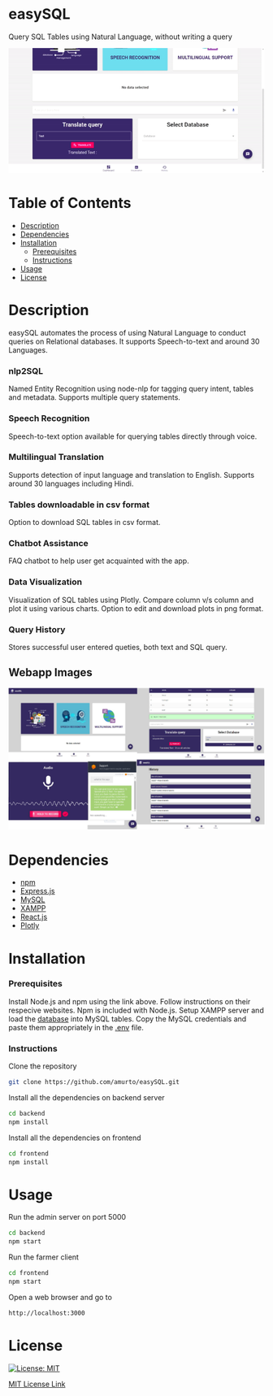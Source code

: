 # easySQL
Query SQL Tables using Natural Language, without writing a query

![easySQL Demo](templates/demo.gif)

# Table of Contents

* [Description](https://github.com/amurto/easySQL#description)
* [Dependencies](https://github.com/amurto/easySQL#dependencies)
* [Installation](https://github.com/amurto/easySQL#installation)
  * [Prerequisites](https://github.com/amurto/easySQL#prerequisites)
  * [Instructions](https://github.com/amurto/easySQL#instructions)
* [Usage](https://github.com/amurto/easySQL#usage)
* [License](https://github.com/amurto/easySQL#license)

# Description

easySQL automates the process of using Natural Language to conduct queries on Relational databases. It supports Speech-to-text and around 30 Languages.
  
### nlp2SQL
Named Entity Recognition using node-nlp for tagging query intent, tables and metadata.
Supports multiple query statements.

### Speech Recognition
Speech-to-text option available for querying tables directly through voice.

### Multilingual Translation
Supports detection of input language and translation to English.
Supports around 30 languages including Hindi.

### Tables downloadable in csv format
Option to download SQL tables in csv format.

### Chatbot Assistance
FAQ chatbot to help user get acquainted with the app.

### Data Visualization
Visualization of SQL tables using Plotly.
Compare column v/s column and plot it using various charts.
Option to edit and download plots in png format.

### Query History
Stores successful user entered queties, both text and SQL query.
 
## Webapp Images
![Image of Website](templates/demo.jpg)

# Dependencies

* [npm](https://www.npmjs.com/)
* [Express.js](https://expressjs.com/)
* [MySQL](https://www.mysql.com/)
* [XAMPP](https://www.apachefriends.org/index.html)
* [React.js](https://reactjs.org/)
* [Plotly](https://plotly.com/javascript/)

# Installation

### Prerequisites

Install Node.js and npm using the link above. Follow instructions on their respecive websites. Npm is included with Node.js. Setup XAMPP server and load the [database](https://github.com/amurto/easySQL/blob/master/backend/database/nodemysql.sql) into MySQL tables. Copy the MySQL credentials and paste them appropriately in the [.env](https://github.com/amurto/easySQL/blob/master/backend/.env) file.

### Instructions

Clone the repository
```bash
git clone https://github.com/amurto/easySQL.git
```

Install all the dependencies on backend server
```bash
cd backend 
npm install
```

Install all the dependencies on frontend
```bash
cd frontend
npm install
```

# Usage

Run the admin server on port 5000
```bash
cd backend
npm start
```

Run the farmer client
```bash
cd frontend
npm start
```

Open a web browser and go to
```bash
http://localhost:3000
```

# License

[![License: MIT](https://img.shields.io/badge/License-MIT-yellow.svg)](https://opensource.org/licenses/MIT)

[MIT License Link](https://github.com/amurto/easySQL/blob/master/LICENSE)